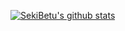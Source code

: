 [![SekiBetu's github stats](https://github-readme-stats.vercel.app/api?username=SekiBetu&show_icons=true&theme=radical)](https://github.com/SekiBetu/github-readme-stats)
